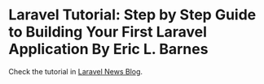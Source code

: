 # Laravel Tutorial: Step by Step Guide to Building Your First Laravel Application By Eric L. Barnes
Check the tutorial in [Laravel News Blog](https://laravel-news.com/your-first-laravel-application).
